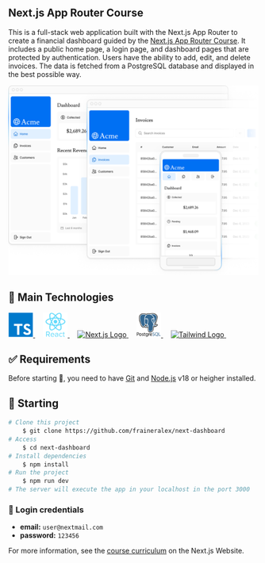 ## Next.js App Router Course

This is a full-stack web application built with the Next.js App Router to create a financial dashboard guided by the [Next.js App Router Course](https://nextjs.org/learn). It includes a public home page, a login page, and dashboard pages that are protected by authentication. Users have the ability to add, edit, and delete invoices. The data is fetched from a PostgreSQL database and displayed in the best possible way.

<img alt="Example of the dashboard built in the repository" src="https://github.com/fraineralex/next-dashboard/blob/main/public/hero-desktop.png"/>

## :rocket: Main Technologies ##

<a href="https://typescript.org">
  <img width="50" title="TypeScript" alt="TypeScript Logo" src="https://raw.githubusercontent.com/devicons/devicon/master/icons/typescript/typescript-original.svg">
</a> &#xa0; &#xa0;

<a href="https://www.react.org">
  <img width="50" title="React" alt="React Logo" src="https://raw.githubusercontent.com/devicons/devicon/master/icons/react/react-original-wordmark.svg">
</a> &#xa0; &#xa0;

<a href="https://nextjs.org">
  <img width="50" title="Next.js" alt="Next.js Logo" src="https://nextjs.org/favicon.ico">
</a> &#xa0; &#xa0;

<a href="https://postgres.org">
  <img width="50" title="Postgres" alt="postgres Logo" src="https://raw.githubusercontent.com/devicons/devicon/master/icons/postgresql/postgresql-original-wordmark.svg">
</a> &#xa0; &#xa0;

<a href="https://tailwind.org">
  <img width="50" title="Tailwind" alt="Tailwind Logo" src="https://camo.githubusercontent.com/5734d0669fe22ce04a1cb989a156cd32c379875f6bca56d5210c9432824856d9/68747470733a2f2f7777772e766563746f726c6f676f2e7a6f6e652f6c6f676f732f7461696c77696e646373732f7461696c77696e646373732d69636f6e2e737667">
</a> &#xa0; &#xa0;

###

## :white_check_mark: Requirements ##

Before starting :checkered_flag:, you need to have [Git](https://git-scm.com) and [Node.js](https://nodejs.org) v18 or heigher installed.

## :checkered_flag: Starting ##

```bash
# Clone this project
    $ git clone https://github.com/fraineralex/next-dashboard
# Access
    $ cd next-dashboard
# Install dependencies
    $ npm install
# Run the project
    $ npm run dev
# The server will execute the app in your localhost in the port 3000
```

### 🎯 Login credentials
- **email:** `user@nextmail.com`
- **password:** `123456`

For more information, see the [course curriculum](https://nextjs.org/learn) on the Next.js Website.
